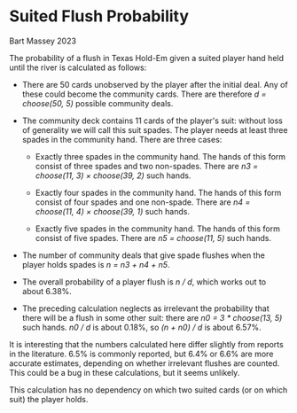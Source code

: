 # Suited Flush Probability
Bart Massey 2023

The probability of a flush in Texas Hold-Em given a suited
player hand held until the river is calculated as follows:

* There are 50 cards unobserved by the player after the
  initial deal. Any of these could become the community
  cards. There are therefore *d = choose(50, 5)* possible
  community deals.

* The community deck contains 11 cards of the player's suit:
  without loss of generality we will call this suit
  spades. The player needs at least three spades in
  the community hand. There are three cases:
  
  * Exactly three spades in the community hand. The hands
    of this form consist of three spades and two non-spades.
    There are *n3 = choose(11, 3) × choose(39, 2)* such hands.

  * Exactly four spades in the community hand. The hands
    of this form consist of four spades and one non-spade.
    There are *n4 = choose(11, 4) × choose(39, 1)* such hands.

  * Exactly five spades in the community hand. The hands
    of this form consist of five spades.
    There are *n5 = choose(11, 5)* such hands.

* The number of community deals that give spade flushes when
  the player holds spades is *n = n3 + n4 + n5*.

* The overall probability of a player flush is *n / d*, which
  works out to about 6.38%.

* The preceding calculation neglects as irrelevant the
  probability that there will be a flush in some other suit:
  there are *n0 = 3 * choose(13, 5)* such hands. *n0 / d* is
  about 0.18%, so *(n + n0) / d* is about 6.57%.
  
It is interesting that the numbers calculated here differ
slightly from reports in the literature. 6.5% is commonly
reported, but 6.4% or 6.6% are more accurate estimates,
depending on whether irrelevant flushes are counted. This
could be a bug in these calculations, but it seems unlikely.

This calculation has no dependency on which two suited cards
(or on which suit) the player holds.

